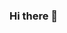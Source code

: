 ### Hi there 👋

<!--
**sandho/sandho** is a ✨ _special_ ✨ repository because its `README.md` (this file) appears on your GitHub profile.

Here are some ideas to get you started:

- 🌱 I’m currently learning Android 
- 👯 I’m looking to collaborate on Flutter
- 🤔 I’m looking for help with Android
- 💬 Ask me about Android and PHP
- 📫 How to reach me: https://www.linkedin.com/in/sandhoskum/
- ⚡ Fun fact: :)
-->
